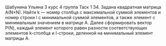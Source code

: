 Шабунина Ульяна 3 курс 4 группа
Таск 1
34. Задана квадратная матрица A(N×N). Найти k — номер столбца с максимальной суммой элементов и номер строки l c минимальной суммой элементов, а также элемент с минимальным значением в матрице А. Далее сформировать вектор Р(N), каждый элемент которого равен разности соответствующих элементов k-столбца и l-строки, деленной на минимальный элемент матрицы А.
